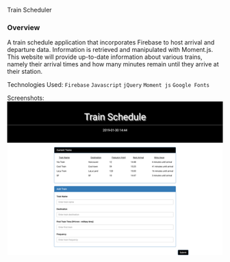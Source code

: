 Train Scheduler

### Overview

A train schedule application that incorporates Firebase to host arrival and departure data. Information is retrieved and manipulated with Moment.js. This website will provide up-to-date information about various trains, namely their arrival times and how many minutes remain until they arrive at their station.


Technologies Used: 
`Firebase`
`Javascript`
`jQuery`
`Moment js`
`Google Fonts`

Screenshots: 
![screenshot](img/screenshot.png)